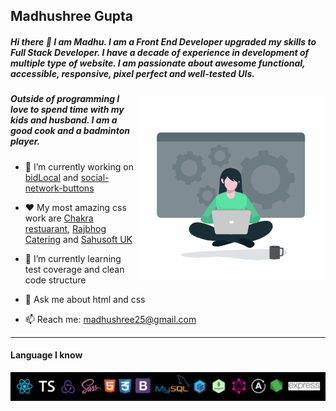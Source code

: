 ## Madhushree Gupta


##### Hi there 👋  I am Madhu. I am a Front End Developer upgraded my skills to Full Stack Developer. I have a decade of experience in development of multiple type of website. I am passionate about awesome functional, accessible, responsive, pixel perfect and well-tested UIs. 

<img align="right" alt="illustration of web developer with laptop" src="./uploads/animation_300_kilkrhtd.gif" width="300" />

##### Outside of programming I love to spend time with my kids and husband. I am a good cook and a badminton player. 

- 🔭  I’m currently working on [bidLocal](https://github.com/Snugles/bid-local) and [social-network-buttons](https://github.com/madhushree007/social-sharing-buttons)

- :heart:  My most amazing css work are [Chakra restuarant](https://www.chakra.restaurant/), [Rajbhog Catering](http://rajbhogcatering.co.uk/) and [Sahusoft UK](http://sahusoft.co.uk/)

- 🌱  I’m currently learning test coverage and clean code structure

- 💬 Ask me about html and css

- 📫  Reach me: madhushree25@gmail.com                                                                          



<hr width='100%' />


#### Language I know

![alt text](./uploads/techpsd.jpg)
